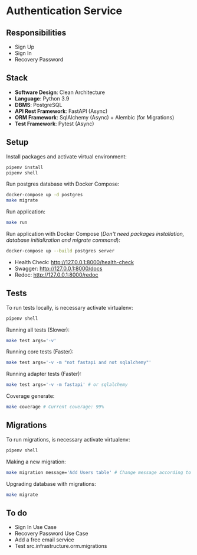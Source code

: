 # Authentication Service

## Responsibilities
- Sign Up
- Sign In
- Recovery Password

## Stack
- **Software Design**: Clean Architecture
- **Language**: Python 3.9
- **DBMS**: PostgreSQL
- **API Rest Framework**: FastAPI (Async)
- **ORM Framework**: SqlAlchemy (Async) + Alembic (for Migrations)
- **Test Framework**: Pytest (Async)

## Setup
Install packages and activate virtual environment:
```bash
pipenv install
pipenv shell
```

Run postgres database with Docker Compose:
```bash
docker-compose up -d postgres
make migrate
```

Run application:
```bash
make run
```

Run application with Docker Compose (*Don't need packages installation, database initialization and migrate command*):
```bash
docker-compose up --build postgres server
```

- Health Check: http://127.0.0.1:8000/health-check
- Swagger: http://127.0.0.1:8000/docs
- Redoc: http://127.0.0.1:8000/redoc

## Tests
To run tests locally, is necessary activate virtualenv:
```bash
pipenv shell
```

Running all tests (Slower):
```bash
make test args='-v'
```

Running core tests (Faster):
```bash
make test args='-v -m "not fastapi and not sqlalchemy"'
```

Running adapter tests (Faster):
```bash
make test args='-v -m fastapi' # or sqlalchemy
```

Coverage generate:
```bash
make coverage # Current coverage: 99%
```

## Migrations
To run migrations, is necessary activate virtualenv:
```bash
pipenv shell
```

Making a new migration:
```bash
make migration message='Add Users table' # Change message according to implementation
```
Upgrading database with migrations:
```bash
make migrate
```

## To do
- Sign In Use Case
- Recovery Password Use Case
- Add a free email service
- Test src.infrastructure.orm.migrations